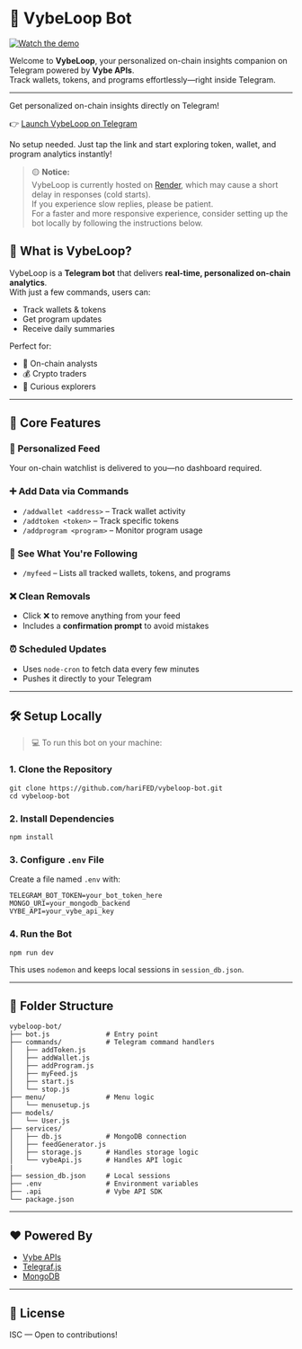 
# 🤖 VybeLoop Bot

[![Watch the demo](https://img.youtube.com/vi/cIxCeMB8wMc/hqdefault.jpg)](https://youtu.be/cIxCeMB8wMc)

Welcome to **VybeLoop**, your personalized on-chain insights companion on Telegram powered by **Vybe APIs**.  
Track wallets, tokens, and programs effortlessly—right inside Telegram.

---
Get personalized on-chain insights directly on Telegram!

👉 [Launch VybeLoop on Telegram](https://t.me/Vybe_loop_BOT)

No setup needed. Just tap the link and start exploring token, wallet, and program analytics instantly!

> 🟡 **Notice:**  
> VybeLoop is currently hosted on [Render](https://render.com), which may cause a short delay in responses (cold starts).  
> If you experience slow replies, please be patient.  
> For a faster and more responsive experience, consider setting up the bot locally by following the instructions below.


## 🚀 What is VybeLoop?

VybeLoop is a **Telegram bot** that delivers **real-time, personalized on-chain analytics**.  
With just a few commands, users can:

- Track wallets & tokens
- Get program updates
- Receive daily summaries

Perfect for:
- 🧠 On-chain analysts
- 💰 Crypto traders
- 🧵 Curious explorers

---

## 🔧 Core Features

### 🧠 Personalized Feed
Your on-chain watchlist is delivered to you—no dashboard required.

### ➕ Add Data via Commands
- `/addwallet <address>` – Track wallet activity
- `/addtoken <token>` – Track specific tokens
- `/addprogram <program>` – Monitor program usage

### 🧾 See What You're Following
- `/myfeed` – Lists all tracked wallets, tokens, and programs

### ❌ Clean Removals
- Click ❌ to remove anything from your feed
- Includes a **confirmation prompt** to avoid mistakes

### ⏰ Scheduled Updates
- Uses `node-cron` to fetch data every few minutes
- Pushes it directly to your Telegram

---

## 🛠️ Setup Locally

> 💻 To run this bot on your machine:

### 1. Clone the Repository
```
git clone https://github.com/hariFED/vybeloop-bot.git
cd vybeloop-bot
```

### 2. Install Dependencies
```
npm install
```

### 3. Configure `.env` File
Create a file named `.env` with:
```
TELEGRAM_BOT_TOKEN=your_bot_token_here
MONGO_URI=your_mongodb_backend
VYBE_API=your_vybe_api_key
```

### 4. Run the Bot
```
npm run dev
```
This uses `nodemon` and keeps local sessions in `session_db.json`.

---

## 📁 Folder Structure

```
vybeloop-bot/
├── bot.js              # Entry point
├── commands/           # Telegram command handlers
│   ├── addToken.js
│   ├── addWallet.js
│   ├── addProgram.js
│   ├── myFeed.js
│   ├── start.js
│   └── stop.js
├── menu/               # Menu logic
│   └── menusetup.js
├── models/
│   └── User.js 
├── services/
│   ├── db.js           # MongoDB connection
│   ├── feedGenerator.js
│   ├── storage.js      # Handles storage logic
│   └── vybeApi.js      # Handles API logic
|
├── session_db.json     # Local sessions
├── .env                # Environment variables
├── .api                # Vybe API SDK
└── package.json
```

---

## ❤️ Powered By

- [Vybe APIs](https://vybe.fyi/)
- [Telegraf.js](https://telegraf.js.org/)
- [MongoDB](https://mongodb.com)

---

## 📜 License

ISC — Open to contributions!

